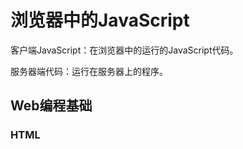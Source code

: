 # 浏览器中的JavaScript

客户端JavaScript：在浏览器中的运行的JavaScript代码。

服务器端代码：运行在服务器上的程序。

## Web编程基础

### HTML<script>标签中的JavaScript

```html
<script>
function displayTime(){
    let clock = document.querySelector("#clock");		// 取得带有id="clock"属性的元素
    let now = new Date();								// 取得当前时间
    clock.textContent = now.toLocaleTimeString();		// 时钟里显示时间
}

displayTime()						// 立即显示时间
setInterval(displayTime, 1000);		// 每秒更新一次
</script>
```

也可以使用`src`指定JS代码文件的URL：

```html
<script src="scripts/digital_clock.js"></script>
```

使用`src`的优点：

- 简化HTML文件。将实现内容与行为分离。
- 多个页面共享同一份JS代码时，只需要维护一份代码。
- 若一个JS文件被多个页面共享，则它只会被使用它的第一个页面下载一次，后续页面可以直接从浏览器缓存中获取该文件。
- 因为`src`以任意URL作为值，所以一个Web服务器的JS程序或网页可以利用其他服务器暴露的代码。

#### 模块

第十章中已经说过。

如果用模块写了个JS程序，那就要用一个带有`type="module"`属性的`<script>`标签加载该程序的顶级模块。浏览器会加载指定的模块，并加载该模块导入的所有模块，以及递归地加载这些模块导入的模块。

#### 指定脚本类型

Web早期人们认为浏览器以后会可能实现JS以外的语言，所以程序员要给`<script>`标签添加`<language="javascript">`或`<type="application/javascript">`。

这是没必要的。`language`属性被废弃了，`type`属性只有两个使用场景：

1. 用于指定脚本是模块
2. 在网页中嵌入但是不显示

#### 脚本运行实际：async和defer

浏览器引入JS之初，还没有任何API可以遍历和操作已经渲染好的文档的结构或内容。

为了确保不漏掉脚本可能输出的HTML内容，同时避免同步或阻塞式脚本执行模式并非唯一选项。`<script>`也支持`async`和`defer`属性。这两个是布尔属性：

```html
<script defer src="deferred.js"></script>
<script async src="async.js"></script>
```

这两个属性都告知浏览器，当前链接的脚本没有用`document.write()`生成HTML输出。所以浏览器可以在下载脚本的同时继续解析和渲染文档。

`defer`：让浏览器把脚本的执行推迟到文档完全加载和解析之后。会按照它们出现在文档的顺序运行。

`async`：让浏览器尽早运行脚本，但在脚本下载期间不会阻塞文档解析。运行顺序无法预测。

若同时有`defer`和`async`，则`async`起作用。

带`type="module"`的脚本默认在文档加载完成后执行。可以用`async`覆盖，这样会导致代码在模块及其所有依赖加载完毕后就立即执行。

如果不用`async`和`defer`，也可以把`<script>`放在HTML文件末尾，这样脚本在运行时就知道自己前面的文档内容已经解析完毕。

#### 按需加载脚本

有时候文档刚加载完还不需要某些JS代码，可以通过动态向文档添加`<script>`的方式按需加载脚本：

```js
// 异步加载和执行指定URL的脚本
// 返回期约 脚本加载完毕后解决
function importScript(url) {
    return new Promise((resolve, reject) => {
        let s = document.createElement("script");			// 创建一个<script>元素
        s.onload = () => { resolve(); };					// 加载后解决期约
        s.onerror = (e) => { reject(e); };					// 失败时拒绝期约
        s.src = url;										// 设置脚本的URL
        document.head.append(s);							// 把<script>添加到文档
    })
}
```

### 文档对象模型

客户端JS编程里最重要的一个对象就是Document对象，代表浏览器窗口或标签页中显示的HTML文档。

用于操作HTML文档的API称为文档对象模型(Doucment Object Model，DOM)。

每个HTML标签类型都有个与之对应的JS类，例如`<body>`为`HTMLBodyElement`，`<table>`为`HTMLTableElement`。类的属性也通常对应着标签的属性，某些类定义了额外的方法。

### 浏览器中的全局对象

每个浏览器窗口或标签页都有一个全局对象。一个窗口里运行的所有JS代码都共享同一个全局对象。

全局对象上定义了JS标准库和各种WebAPI的主入口

### 脚本共享一个命名空间

非模板脚本里，一个脚本里定义了一个函数，该函数在其它脚本里是可见的。这对小程序而言或许方便，但大程序中避免命名冲突是件麻烦事，特别是在有些脚本还是第三方库的情况下。

但在ES6中用`const`和`let`还有`class`的顶级声明不会在全局对象上创建属性。但还是会定义在一个共享的命名空间里。即如果一个脚本定了了类`C`，那么另一个脚本也可以用`new C()`创建该类实例，但不可通过`new window.C()`创建。

模板中，顶级声明被限制在模块内部，可以明确导出。

非模板脚本中，顶级声明被限制在包含文档内部，顶级声明由文档中所有的脚本共享。

以前的`var`和`function`通过全局对象的属性共享，现在的`const`和`let`还有`class`被共享且拥有相同的文档作用域，但它们不作为JS可以访问到的任何对象的属性存在。

### JS程序的执行

若网页中包含嵌入的窗格(`<iframe>`元素)，被嵌入文档与嵌入它的文档中的JS代码拥有不同的全局对象和Document对象，可以看作是两个不同的JS程序。但如果它们是从同一个服务器加载，那么它们之间的代码就能交互。

可以将JS程序的执行想象成发生在两个阶段：

1. 第一阶段：文档内容加载完成，`<script>`元素指定的代码运行。此时文档加载完毕且所有脚本运行。
2. 第二阶段：该阶段是异步的、事件驱动的。若脚本要在第二阶段执行，那至少要在第一阶段注册一个将被异步调用的事件处理程序或其它回调函数。

事件驱动阶段发生的第一批事件主要有`"DOMContentLoaded"`和`"load"`：

- `"DOMContent-Loaded"`在HTML文档被完全加载和解析后触发
- `"load"`事件在所有文档的外部资源都完全加载后触发。

#### 客户端JavaScript的线程模型

JS是单线程语言。

JavaScript程序员有责任确保JS脚本和事件处理程序不会长时间运行。

Web平台定义了一种受控的编程模型，即Web工作线程(Web worker)。工作线程是个后台线程，可以执行计算密集型任务而不冻结用户界面。

工作线程里运行的代码无权访问文档内容，不会和主线程或其他工作线程共享任何状态，只能通过异步消息事件与主线程或其它工作线程通信。所以这种并发对主线程没有影响，工作线程也不会改变JS程序的单线程执行模型。

#### 客户端JavaScript时间线

JS程序的执行阶段可以进一步分成下列步骤：

1. 浏览器创建Document对象并开始解析网页，一边解析HTML元素及其文本内容解析以便向文档添加`Element`对象和`Text`节点。此时`document.readyState`属性值为`loading`。
2. HTML解析器在碰到个没有`async`、`defer`或`type="module"`属性的`<script>`标签时，会将该标签添加到文档里，然后执行其中脚本。脚本同步执行，在脚本下载和运行期间，HTML解析器会暂停。它可以遍历已存在的文档树，但通常只会定义函数和注册事件处理程序。
3. 解析器在碰到带有`async`的`<script>`时，会开始下载该脚本的代码(如果该脚本是模块，会递归下载模块的所有依赖)并继续解析文档。`async`脚本不能使用`document.write()`。
4. 文档解析完成后，`document.readState`属性变成`"interactive"`。
5. 有`defer`的脚本会按照它们在文档中出现的顺序执行。异步脚本也可能在此时执行。延迟脚本可以访问完整的文档。不能使用`document.write()`。
6. 浏览器在Document对象上派发`DOMContentLoaded`事件。这标志着程序执行从同步脚本执行阶段过渡到异步的事件驱动阶段。但这时还有可能存在没执行的`async`脚本。
7. 文档完全解析，但浏览器可能在等待其他内容(如图片)加载。所有外部资源加载完成，且所有`async`脚本都加载并执行完成时，`document.readyState`属性变成`"complate"`，浏览器在`Window`对象上派发`"load"`事件。
8. 对用户输入事件、网络事件、定时器超时等的响应，浏览器开始异步调用事件处理程序。

### 程序输入与输出

输入来源：

- 文档内容本身，可通过DOM API访问
- 事件形式的用户输入，如点击HTML上的`<button>`
- 当前文档的URL可以在客户端JS中通过`document.URL`读到
- HTTP"Cookie"请求头的内容在客户端代码中可以通过`document.cookie`读到。Cookie常被服务器端代码用于维持用户会话，但需要时客户端代码也可以读取和写入Cookie
- 全局`navigator`属性暴露了关于浏览器、操作系统以及它们能力的信息：
  - `navigator.userAgent`：浏览器身份字符串
  - `navigator.language`：用户偏好语言
  - `navigator.hardwareConcurrency`：浏览器可用的逻辑CPU个数
  - 类似的，全局`screen`属性暴露用户显示器尺寸信息：
    - `screen.width`和`screen.height`：显示器宽高

### 程序错误

如果JS程序在运行期间出现异常，且代码里没有`catch`语句处理它，开发者控制台会显示一条错误消息，但任何已经注册的事件处理程序照样会继续运行和响应事件。

如果想处理未捕获异常，可以把`Window`对象的`oneerror`属性设为一个错误处理函数。

若错误消息即将显示在开发者控制台时，`window.onerror`函数将会以三个参数被调用：

1. 描述错误的消息
2. 包含导致错误的JS代码的URL的字符串
3. 文档中发生错误的行号

如果`onerror`返回`true`，即表示已经处理错误，也就是浏览器不应该再显示自己的错误消息了。

若期约被拒绝且没有`.catch()`函数处理它，那这种情况类似未处理异常。可以定义`window.onunhandledrejection`函数或用`window.addEventListener()`为"unhandledrejection"事件注册一个处理程序来发现它。传给该处理程序的事件对象会有两个属性：

1. `promise`：被拒绝的`Promise`对象
2. `reason`：本来要传给`.catch()`函数的拒绝理由

若在该事件对象上调用`preventDefault()`，浏览器就会认为错误已经处理，而不会在开发者控制台中显示错误。

虽然捕获`onerror`和`onunhandledrejection`处理程序经常不是必需，但如果想知道用户浏览器发生了哪些意外错误，可以用它们把客户端错误上报给服务器。

### Web安全模型

#### JavaScript不能做什么

客户端JS不能向客户端计算机中写入或删除任何文件，也不能展示任意目录的内容。

客户端JS没有通用网络能力。无法随意访问任意服务器。

#### 同源策略

同源策略：对JS代码能够访问和操作什么Web内容的一整套限制。

通常在页中包含`<iframe>`元素时就会涉及同源策略，同源策略控制着一个窗格中的JS与另一个窗格中的JS的交互。例如，脚本只能读取与包含它的文档同源的Window和Document对象的属性。

文档的源就是文档URL的协议、主机和端口。

不同源：

- 从不同服务器加载的文档
- 从相同主机的不同端口加载的文档
- `http:`和`https:`加载的文档即使来自同一服务器

浏览器通常把每个`file:URL`看作一个独立的源。

即如果程序显示同一台服务器上的多个文档，则可能无法使用`file:URL`在本地测试它，必须在开发期间运行一个静态Web服务器。

如果一台主机(A)的页面里包含另一台主机(B)上的脚本，那么这个脚本的源是页面所在的主机，这个脚本对该页面具有完全访问权。如果页面里有`<iframe>`并且嵌入的还是A主机所在的页面，那么这个脚本还是对这个页面有完全访问权；但如果`<iframe>`里的文档来自其它的主机(C或甚至是A)，那么同源策略就会阻止该脚本访问这个嵌入的文档。

JS代码可以向托管其包含文档的服务器发送任意HTTP请求，但不能和其它服务器通信(除非那些服务器开启了后面要介绍的CORS)。

同源策略对使用多子域的大型网站造成了麻烦。例如`orders.example.com`的脚本可能要读取`example.com`上文档的属性。为支持这种多子域的网站，脚本可以通过`document.domain`设为一个域名后缀来修改自己的源。比如源为`https://orders.example.com`的脚本通过把`document.domain`设为`https://example.com`。

另一种缓解同源策略的技术是跨源资源共享(Cross-Origin Resource Sharing，CORS)，它允许服务器决定对哪些源提供服务。CORS扩展了HTTP，增加了一个新的`Origin:`请求头和一个新的`Access-Control-Allow-Origin`响应头。服务器可以通过这个头部明确列出对哪些源提供服务，或者使用通配符表示可以接收任何网站的请求。浏览器会根据这些CORS头部的有无决定是否放松同源限制。

#### 跨站点脚本

跨站点脚本(Cross-Site Scripting，XSS)，是种攻击方式，攻击者向目标网站注入HTML标签或脚本。

若页面的内容是动态生成，例如根据用户提交的数据生成内容，但没有提前对那些数据"消毒"，那就可能成为跨站点脚本的攻击目标。

```html
<script>
	let name = new URL(document.URL).searchParams.get("name");
    document.querySelector('h1').innerHTML = "Hello " + name;
</script>
```

页面期望调用：

```js
http://www.example.com/greet.html?name=David
// 对该URL，页面显示"Hello David"
```

但若用户输入查询参数：

```js
name=%3Cimg%20src=%22x.png%22%20onload=%22alert(%27hacked%27)%22/%3E
```

那就会被转为：

```js
hello <img src="x.png" onload="alert('hacked')" />
```

图片加载后，`onload`中的JS字符串就会执行。显然这是开发者不希望见到的。

称为跨站点脚本攻击，是因为会涉及到不止一个网站。网站b包含一个特殊链接指向A。若网站B能够说服用户点击该链接，用户就会导航到网站A，但网站A此时会运行来自网站B的代码。这个代码可能会破坏网站A的页面，或导致它功能失效。甚至可能读取网站A存储的`cookie`并将其发送回网站B。这种注入的代码甚至能够跟踪用户键盘输入，并将数据发送回网站B。

一般来说，防止XSS攻击的方法是从不可信数据中删除HTML标签，然后再用它去动态创建文档内容。

对前面展示的`greet.html`，可以把不可信输入中的特殊HTML字符改为等价的HTML实体来解决：

```js
name = name
	.replace(/&/g, "&amp;")
	.replace(/</g, "&lt;")
	.replace(/>/g, "&gt;")
	.replace(/"/g, "&quot;")
	.replace(/'/g, "&x27;")
	.replace(/\//g, "&#x2F;")
```

应对XSS攻击的另一个思路是让自己的Web应用始终在一个`<iframe>`中显示不可信内容，并将该`<iframe>`的`sandbox`属性设为禁用脚本和其它能力。

## 事件

##### 事件类型

是个字符串，表示发生了什么事件。例如`"mousemove"`表示用户移动了鼠标，`"keydown"`表示用户按下了键盘上的某个键。

因为时间类型是字符串，所以有时也成为事件名称。

##### 事件目标

是个对象，事件发生在该对象上或这事件与该对象有关。事件必须明确它的类型和目标。

##### 事件处理程序或事件监听器

事件处理程序或事件监听器是个函数，负责处理或响应事件。

应用通过浏览器注册自己的事件处理程序，指定事件类型和事件目标。当事件目标上发生指定类型的事件时候，浏览器会调用对应的处理程序。

当事件处理程序在某个对象上被调用时，说浏览器"触发""派发"或"分配"了该事件。

##### 事件对象

是与特定事件关联的对象，包含有关该时间的细节。

事件对象作为事件处理程序的参数传入。所有事件都有以下两个属性：

- `type`：事件类型
- `target`：事件目标

且每种事件类型都为相关的事件对象定义了一组属性。

##### 事件传播

是个过程，浏览器会决定在该过程中哪些对象触发事件处理程序。

对于`Window`对象上的`"load"`或`Worker`对象上的`"message"`等特定于一个对象的事件，不需要传播。

但对于发生在HTML文档里的某些事件，则会"冒泡"(bubble)到文档根元素。例如在一个超链接上移动鼠标，这个鼠标事件先会在定义该超链接的`<a>`元素上触发，然后在包含该元素的元素上触发，可能经过一个`<p>`元素，然后到达文档对象本身。

有些事件有与之关联的默认动作(default action)。比如单击一个超链接，默认动作是让浏览器跟随链接，加载一个新页面。事件处理程序可以通过调用事件对象的一个方法来阻止该默认动作。

### 事件类别

##### 设备相关输入事件

直接与特定输入设备(如鼠标键盘)相关。

##### 设备无关输入事件

不与特定输入设备直接相关。

如`"click"`事件表示一个链接或按钮已被激活。一般来说该事件通过鼠标触发，但也可能是通过键盘或在触屏设备上通过轻击触发。而`"input"`事件是对`"keydown"`事件的设备无关的替代，既支持键盘输入，也支持剪切粘贴和表意文字的输入法。

##### 用户界面事件

UI事件是高级事件，通常在定义应用界面的HTML表单元素上触发。

这类事件包括：

- `focus`：当文本输入字段获得键盘焦点时
- `change`：当用户修改了表单元素显示的值时
- `submit`：当用户单击表单中的"提交"按钮时

##### 状态变化事件

这类事件表示某种生命期或状态相关的变化。

例如`Window`和`Document`对象在文档加载结束时触发`load`和`DOMContentLoaded`事件。

##### API特定事件

一些HTML及相关规范定义的Web API包含自己的事件类型。

### 注册事件处理程序

有两种注册事件处理程序的方式：

1. Web早期，设置作为事件目标的对象或文档元素的一个属性
2. 通用，将处理程序传给该对象或元素的`addEventListener()`方法

##### 设置事件处理程序属性：JavaScript

将事件目标的一个属性设为关联的事件处理程序函数。

事件处理程序属性的名字都由`on`和事件名称组成。

示例：

```js
// 设置Window对象的onload属性为一个函数
// 该函数是事件处理程序 会在文档加载完成时被调用
window.onload = function() {
    // 找一个<form>元素
    let form = document.querySelector("form#shipping");
    // 在该表单上注册一个事件处理程序 在表单被提交前会调用该函数 假设其他地方已经定义了isFormValid()
    form.onsubmit = function(event) {		// 用户提交表单时
        is(!isFormValid(this)) {			// 检查表单是否有效
            event.preventDefault();			// 无效则组织提交
        }
    };
};
```

缺点：这种方式假设事件目标对这种事件最多只有一个处理程序。

##### 设置事件处理程序属性

文档元素的事件处理程序属性也可以直接在HTML文件中作为对应HTML标签的属性来定义。

```html
<button onclick="console.log('Thank you');">Please Click</button>
```

在给HTML事件处理程序属性指定JS代码字符串时，浏览器会将该字符串转为函数。该函数类似如下：

```js
function(event) {					
    with(document) {				
        with(this.form || {}) {
            with(this) {
                /* 代码在这里 */
            }
        }
    }
}
```

`event`意味处理程序代码可以通过它引用当前的事件对象。

`with`意味处理程序可以直接引用目标对象、外层form(如果有)，乃至`Document`对象的属性，就像它们都是作用域里的遍历一样。

严格模式下是禁止使用`with`语句的，但HTML属性里的JS代码没有严格之说。

这样定义的事件处理程序将在一个可能存在意外变量的环境中执行，因此可能是一些bug的来源。

##### addEventListener()

任何能作为事件目标的对象，都定义了`addEventListener()`方法，可以用它来注册目标是调用对象的事件处理程序。

该方法接收三个参数：

1. 注册处理程序的事件类型，字符串，不包含作为HTML元素属性使用时的前缀"on"
2. 指定类型的事件发生时调用的函数
3. 可选布尔值或对象：
   1. `true`：函数被注册为捕获事件处理程序，从而在事件派发的另一阶段调用它

在一个`<button>`上为`click`事件注册两个事件处理程序：

```html
<button id="mybutton">
    Click me
</button>

<script>
	let b = document.querySelector("#mybutton");
    
    b.onclick = function() { console.log("Thanks for clicking me!"); };
    
    b.addEventListener("click", () => { console.log("Thanks again!"); });
</script>
```

当对象上发生事件时，所有未该事件注册的处理程序会按照注册它们的顺序被调用。

同一对象上以相同参数多次调用`addEventListener()`没有作用，同一处理程序只能注册一次。

与之对应的是`removeEventListener()`方法，前两个参数相同，第三个参数也是可选，如果`addEventListener()`第三个参数为`true`，那么该方法也要是`true`。该方法是从同一对象上移除事件处理程序。。

可以给`mousemove`和`mouseup`事件注册临时事件处理程序，以便知道用户是否拖动鼠标，在`mouseup`事件发生时移除这两个处理程序：

```js
document.removeEventListener("mousemove", handleMouseMove);
document.removeEventListener("mouseup", handleMouseUp);
```

给第三个参数传递对象：

```js
document.addEventListener("click", handleClick, {
    capture: true,
    once: true,
    passive: true
});
```

- `capture`属性：
  - `true`：该函数会被注册为捕获处理程序
  - `false`或省略：处理程序不会注册到捕获阶段
- `once`属性：
  - `true`：事件监听器在被触发一次后自动移除
  - `false`或省略：处理程序永远不会被自动移除
- `passive`属性：
  - `true`：事件处理程序永远不会调用`preventDefault()`取消默认动作：
    - 如果`touchmove`事件可以阻止浏览器的默认滚动动作，那浏览器就不能实现平滑滚动
  - `false`：将`touchmove`和`mousewheel`事件注册为一个会调用`preventDefault()`的事件处理程序

`passive`提供了一种机制，注册一个可能存在破坏性操作的事件处理程序时，让浏览器知道可以在事件处理程序运行的同时安全地开始其默认行为(如滑动)。

Firefox和Chrome默认把`touchmove`和`mousewheel`事件设为"被动式"(`passvie: true`)。

可以把上述(选项)对象传给`removeEventListener()`，但只有`capture`是有效的，其它两个属性会被忽略。

### 调用事件处理程序

注册事件处理程序后，浏览器会在指定对象发生指定事件时自动调用它。

#### 事件处理程序的参数

事件处理程序被调用时会接收到一个`Event`对象作为唯一的参数。

该`Event`对象的属性提供了事件的详细信息。

##### type

发生事件的类型

##### target

发生事件的对象

##### currentTarget

注册当前事件处理程序的对象

##### timeStamp

事件发生时间的时间戳(毫秒)，不是绝对时间，可以用两个事件的时间戳相减来计算两个事件间隔的事件。

##### isTrusted

若事件由浏览器自身派发，则属性为`true`；若事件由JS代码派发，则属性为`false`。

#### 事件处理程序的上下文

在事件处理程序的函数体里，`this`关键字引用的是注册事件处理程序的对象。

用`addEventListener()`注册，处理程序在被调用时也会以目标作为其`this`值。不过不适用于箭头函数形式的处理程序：箭头函数的`this`值始终等于定义它的作用域里的`this`值。

#### 处理程序的返回值

现代JS里，事件处理程序不应该返回值。

老代码里返回的值通常用于告诉浏览器不要执行与事件相关的默认动作。如阻止单击表单`submit`的提交。

阻止浏览器执行默认动作的标准且推荐的方式，是调用`Event`对象的`preventDefault()`方法。

#### 调用顺序

事件目标可能会为一种事件注册多个处理程序。浏览器会按照注册处理程序的顺序调用它们。

即便混用`addEventListener()`和在对象属性`onclick`上注册的事件处理程序，结果依然如此。

### 事件传播

若事件目标为`Window`或其它独立属性，浏览器对该事件的响应只是简单地调用该对象上地事件处理程序。

事件目标为`Document`或其它文档元素时，注册在目标元素上的事件处理程序被调用后，多数事件会沿DOM树向上"冒泡"。注册到目标父元素的事件处理程序会被调用。一直上升到`Document`对象，后再到`Window`对象。

可以在它们的公共祖先元素上注册一个事件处理程序，在其中处理事件。

1. 第一阶段：目标处理程序被调用前，称"捕获"阶段。若`addEventListener()`的第三个参数为`true`或`{capture:true}`，即表明该事件处理程序会注册为捕获事件处理程序，将在事件传播的第一阶段被调用。
2. 第二阶段：调用目标对象本身的事件处理程序
3. 第三阶段：事件冒泡

### 事件取消

浏览器对很多用户事件都会做出响应。如用户在链接上单击鼠标，浏览器就会跟随该链接。如用户在触摸屏上滑动手指，浏览器就会滚动。

事件对象方法：

- `preventDefault()`：阻止浏览器执行其默认动作。
- `stopPropagation()`：取消事件传播。如果同一对象上定义了其它处理程序，那么它们会被调用。但其父级元素上的事件处理程序不会捕获到该事件。

`stoppropagation()`可以在捕获阶段、在事件目标本身，以及在冒泡阶段起作用。

`stopImmediatePropagation()`与`stopPropagation()`类似，不过它会阻止在同一个对象上注册的后续事件处理程序的执行。

### 派发自定义事件

可以用客户端JS事件API定义和派发自己的事件。

例如在程序需要周期性执行耗时计算或发送网络请求，在执行此操作期间，不能执行其他操作。想在此时显示一个转轮图标。这时只需派发一个事件。再在不忙时派发另一个事件即可。

若JS对象有`addEventListener()`方法，那就是个"事件目标"。也意味该对象有个`dispatchEvent()`方法。

可以用`CustomEvent()`构造函数创建自定义事件对象，再将它传给`dispatchEvent()`。它的参数：

1. 字符串，事件类型
2. 对象，事件对象属性，可以将该对象的`detail`属性设为字符串、对象或其他值，表示事件的上下文。若想在一个文档元素上派发自己的事件，并希望它沿文档树向上冒泡，就要在第二个参数里添加`bubbles:true`。

```js
// 派发自定义事件 告知UI自己在忙
document.dispatchEvent(new CustomEvent("busy", { detail: true }));

// 执行网络操作
fetch(url)
	.then(handleNetworkResponse)
	.catch(handleNetworkError)
	.finally(() => {
    // 无论网络请求成功还是失败 都再派发一个事件 通知UI自己不再忙了
    document.dispatchEvent(new CustomEvent("busy", { detail: false}));
});

// 在代码其他地方为"busy"事件注册一个处理程序 并通过它显示或隐藏转轮图标 告知用户忙于闲
document.addEventListener("busy", (e) => {
    if(e.detail) {
        showSpinner();
    } else {
        hideSpinner();
    }
});
```

## 操作DOM

#### 通过CSS选择符选择元素

`querySelector()`：

- 参数：CSS选择符字符串
- 返回：文档中找到的第一个匹配的元素，没找到就返回`null`

```js
// 查找文档里所有HTML标签包含属性id="spinner"的元素
let spinner = document.querySelector("#spinner");
```

`querySelectorAll()`类似，但返回类似数组的`NodeList`对象，其中包含所有匹配的元素，该对象有个`length`属性，可以像数组一样通过索引访问，也是可迭代对象。

```js
// 查找所有<h1>、<h2>、<h3>标签的Element对象
let titles = document.querySelectorAll("h1, h2, h3");
```

在元素上调用时，这两个方法只返回该元素后代中的元素。

`closest()`：

- 参数：CSS选择符
- 返回：
  - 若选择符匹配那个调用它的元素，则返回该元素
  - 否则返回与选择符匹配的最近祖先元素
  - 如果没有匹配则返回`null`

让事件处理程序查找最近的超链接：

```js
// 查找有href属性的最近的外围<a>标签
let hyperlink = event.target.closest("a[href]");
```

另一个例子：

```js
// 若e被包含在一个HTML列表元素里就返回true
function insideList(e) {
    return e.closest("ul,ol,dl") !== null;
}
```

`matches()`可以检查元素是否与选择符匹配，如果匹配就返回`true`，否则`false`：

```js
// 若e是个HTML标题元素则返回true
function inHeading(e) {
    return e.matches("h1,h2,h3,h4,h5,h6");
}
```

#### 其他选择元素的方法

一些老式的元素选择方法。

```js
// 通过id查找
let sect1 = document.getElementById("sect1");

// 查找具有name="color"属性的所有元素 类似document.querySelector('*[name="color"]')
let colors = document.getElementsByName("color");

// 查找文档中所有的<h1>元素
let headings = document.getElementsByTagName("h1");

// getElementsByTagName()在Element对象上也有定义 取得sect1的后代里的所有<h2>元素
let subheads = sect1.getElementsByTagName("h2");

// 查找所有类名里包含"tooltip"的元素
let tooltips = document.getElementByClassName("tooltip");

// 查找sect1的后代里所有类名包含"sidebar"的元素
let sidebars = sect1.getElementsByClassName("sidebar");
```

它们也返回`NodeList`，除了`getElementById()`返回`Element`对象。但它们的`NodeList`的`length`属性和其中的元素会随着文档内容或结构的变化而变化。

#### 预选择的元素

历史原因，`Document`类定义了一些快捷属性，可以通过它们直接访问某种节点。

`images`、`forms`和`links`属性可以直接访问文档里的`<img>`、`<form>`、`<a>`元素。

这些属性引用的时`HTMLCollection`对象，与`NodeList`对象非常类似，但还可以用元素ID或名字来索引其中的元素。

```js
document.forms.address;
```

还有`document.all`，该属性引用的对象类似`HTMLCollection`。

### 文档结构与遍历

`parentNode`：该属性引用元素的父节点，即另一个`Element`对象或`Document`对象。

`chlidren`：该属性是`NodeList`，含元素的所有子元素，不含`Element`节点，如`Text`节点。

`childElementCount`：该属性是元素所有子元素的个数。

`firstElementChild`、`lastElementChild`：分别引用元素的第一个子元素和最后一个子元素。如果没有子元素，它们的值为`null`。

`previousElementSibling`、`nextElementSibling`：元素左侧紧邻同辈元素和右侧紧邻同辈元素，若没有则为`null`。

```js
// 引用Document第一个子元素的的第二个元素
document.children[0].children[1]
document.firstElementChild.firstElementChild.nextElementSibling
```

标准HTML中，这两个表达式引用的都是文档的`<body>`标签。

下面两个函数对文档执行深度优先的遍历，并对文档的每个元素都调用一次指定的函数：

```js
// 递归遍历Document或Element e
// 在e和每个后代元素上调用函数f
function traverse(e, f){
    f(e);								// 在e上调用f()
    for(let child of e.children){		// 迭代所有孩子
        traverse(child, f);				// 每个孩子递归
    }
}

function traverse2(e, f){
    f(e);								// e上调用f()
    let child = e.firstElementChild;	// 链表式迭代孩子
    while(child !== null) {
        traverse2(child, f);			// 并在这里递归
        child = child.nextElementSibling;
    }
}
```

#### 作为节点树的文档

所有`Node`对象都定义了以下属性：

`parentNode`：当前节点的父节点，没有父节点或`Document`对象则为`null`。

`childNodes`：只读的`NodeList`对象，包含节点的所有子节点(不只包含`Element`子节点)。

`firstChild`、`lastChild`：当前节点的第一个子节点和最后一个子节点，如果没有子节点则为`null`。

`previousSibling`、`nextSibling`：当前节点的前一个同辈节点和后一个同辈节点。这两个属性通过双向链接连接节点。

`nodeType`：表示当前节点类型的数值：

- `Document`：9
- `Element`：1
- `Text`：3
- `Comment`：8

`nodeValue`：`Text`或`Comment`节点的文本内容

`nodeName`：`Element`节点的HTML标签名，会转为全部大写

引用`Document`第一个子节点的第二个子节点：

```js
document.childNodes[0].childNodes[1]
document.firstChild.firstChild.nextSibling
```

对应HTML：

```html
<html>
    <head>
        <title>Test</title>
    </head>
    <body>
        Hello World!
    </body>
</html>
```

第一个子节点的第二个子节点为`<body>`元素，`nodeType`为`1`，`nodeName`为`"BODY"`。

返回元素或文档中所有文本的函数：

```js
// 返回元素e的纯文本内容 递归包含子元素
// 该方法类似元素的textContent属性
function textContent(e) {
    let s = "";								// 累积文本
    for(let child = e.firstChild; child !== null; child = child.nextSibling) {
        let type = child.nodeType;
        if (type === 3){					// 若是Text节点
            s += child.nodeValue;			// 将文本内容追加到字符串
        } else if (type === 1) { 			// 若是Element节点
            s += textContent(child);		// 则递归
        }
    }
}
```

### 属性

`Element`类定义了`getAttribute()`、`setAttribute()`、`hasAttribute()`、`removeAttribute()`方法，用于查询、设置、检查、删除元素的属性。

#### 作为元素属性的HTML属性

表示HTML文档中元素的`Element`类通常会定义读/写属性。

`HTMLElement`为通用HTML属性和事件处理程序属性定义了属性。特定的`Element`子类型则定义了特定于相应元素的属性。

```js
// 修改img元素的src
let image = document.querySelector("#main_image");
let url = image.src;								// src属性为图片的URL
image.id === "main_image"							// true
```

有些元素的HTML属性名会映射到不同的JS属性。如`<input>`在HTML的`value`属性是由JS的`defaultValue`属性镜像的。JS的`value`属性包含用户当前在`<input>`元素里输入的值。但修改`value`属性，不会影响JS的`defaultValue`属性，也不会影响HTML的`value`属性。

HTML属性不区分大小写，但JS属性名区分大小写。将HTML属性转为JS属性，只要全部小写就行。如果HTML属性包含多个单词，那就从第二个单词开始，每个单词的首字母都大写。但事件处理程序属性除外。

有些HTML属性名和JS的保留字冲突，这些属性的对应规则通常是多出前缀"html"：`<lable>`在HTML里的`for`变成JS里的`htmlFor`属性。对于`class`因为转为JS也和`HTMLclass`冲突，所以实际是`className`。

JS中表示HTML属性的属性通常都是字符串值。但HTML属性是布尔值或数字值时，相应的JS属性则是布尔值或数值，不是字符串。事件处理程序属性的值则始终为函数或`null`。

该方式只能获取和设置HTML里的对应的属性值，不能删除，删除用`removeAttribute()`。

#### class属性

HTML中的`class`属性值是空格分隔的CSS类名列表。

`className`属性可用于设置或返回HTML中`class`属性的字符串值。

`Element`对象定义了`classList`属性，支持将`class`属性作为一个列表来操作，其值为一个可迭代的类数组对象。定义了`add()`、`remove()`、`contains()`、`toggle()`方法。

```js
// 让用户知道此刻在忙 显示个转轮图标 删除hidden类 添加animated类
let spinner = document.querySelector("#spinner");
spinner.classList.remove("hidden");
spinner.classList.add("animated");
```

#### dataset属性

有时在HTML元素上附加一些信息可以帮助JS代码选择操作这些元素。

DOM里，`Element`对象的`dataset`属性引用的对象包含与HTML中的`data-`属性对应的属性，但不带该前缀。

即`dataset.x`保存HTML中`data-x`属性的值。连字符分隔的属性映射为驼峰式属性名：HTML的`data-section-number`转为JS的`dataset.sectionNumber`。

HTML：

```html
<h2 id="title" data-section-number="16.1">
    Attribute
</h2>
```

可以用以下JS访问其中的节号：

```js
let number = document.querySelector("#title").dataset.sectionNumber;
```

### 元素内容

#### 作为HTML的内容

读取`Element`的`innerHTML`属性会返回该元素内容的标记字符串。元素上设置该属性会调用浏览器的解析器，并以新字符串解析后的表示替换元素当前的内容。

```js
document.body.innerHTML = "<h1>Oops</h1>";
```

通过`+=`操作符该`innerHTML`追加文本的效率不高。因为该操作会涉及序列化操作，也会涉及解析操作：将元素内容转为字符串，再将新字符串转回元素内容。

`Element`的`outerHTML`属性与`innerHTML`属性类似，只是返回的值包含元素自身。

`insertAdjacentHTML()`：用于插入与指定元素"相邻"(adjacent)的任意HTML标记字符串。插入标签为第二个参数，"相邻"的精确含义为第一个参数的值：

- `"before-begin"`
- `"afterbegin"`
- `"beforeend"`
- `afterend`

```html
(beforebegin)<div id="target">
    (afterbegin)This is the element content(beforeend)
</div>(afterend)
```

#### 作为纯文本的内容

获得元素的纯文本内容，或向文档中插入纯文本(不转义HTML中使用的尖括号和`&`字符)：

```js
let para = document.querySelector("p");		// 文档中第一个<p>
let text = para.textContent;				// 取得该段落的文本
para.textContent = "Hello World!";			// 修改该段落的文本
```

`textContent`由`Node`类定义。对于`Element`节点，会找到并返回元素所有后代中的文本。

`Element`类有个`innerText`属性与`textContent`类似。但`innerText`有些少见和复杂的行为，如试图阻止表格格式化。但该属性的定义不严谨，浏览器间的实现也存在兼容性问题，因此不该再使用。

`<script>`元素中的文本，行内`<script>`元素有个`text`属性，可以用于获取它的文本。浏览器永远不会显示`<script>`元素的内容，HTML解析器会忽略脚本中的尖括号和`&`字符。只要把该元素的`type`属性改为某个值(如`text/x-custom-data`)，明确其不是可执行的JS代码即可。这样，JS解释器就会忽略该脚本，但该元素还会出现在文档树里，其`text`属性可以返回在其中保存的数据。

### 创建、插入和删除节点

`Document`的`createElement()`可以创建新元素，并通过`append()`和`prepend()`添加文本或其他元素：

```js
let paragraph = document.createElement("p");		// 创建空p元素
let emphasis = document.createElement("em");		// 创建空em元素
emphasis.append("World");							// 向em元素添加文本
paragraph.append("Hello", emphasis, "!");			// 向p添加文本和em
paragraph.prepend("i");								// 在p开头添加文本
paragraph.innerHTML							// "iHello <em>World!</em>"
```

`append()`和`prepend()`接收任意多个参数，参数可以是`Node`对象或字符串。字符串自动转为`Text`节点(也可以用`document.createTextNode()`创建`Text`节点)。

在元素的子列表间插入`Element`或`Text`：

```js
// 找到class="greetings"的标题元素
let greetings = document.querySelector("h2.greetings");

// 在这个标题后插入新创建的paragraph和一条水平线
greetings.after(paragraph, document.createElement("hr"));
```

`after()`和`before()`类似`append()`和`prepend()`，参数相同。但它们同时存在于`Element`和`Text`节点上，可以使用它们相对于`Text`节点插入内容。

元素只能被插入到文档中的一个地方。若某个元素已经在文档中，再将其插到其他地方，那它就会移动到新位置。

如果想创建元素副本，可以用`cloneNode()`方法，传入`true`以复制其全部内容：

```js
// 创建paragraph的一个副本 再把它插入到greetings元素后面
greetings.after(paragraph.cloneNode(true));
```

`remove()`：将`Element`或`Text`从文档中删除，不接收参数。

`replaceWith()`：替换，参数与`before()`和`after()`一样。

```js
// 从文档中删除greetings元素 并代之以paragraph元素
// 若paragraph已在文档中 则将其从当前位置移走
greetings.replaceWith(paragraph);

// 删除paragraph元素
paragraph.remove();
```

## [下一节](./2.md)

